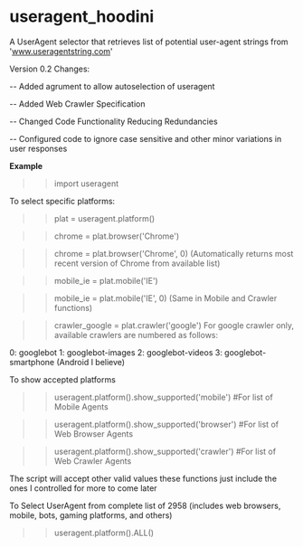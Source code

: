 # useragent_hoodini
A UserAgent selector that retrieves list of potential user-agent strings from 'www.useragentstring.com'

Version 0.2 Changes:

  -- Added agrument to allow autoselection of useragent
  
  -- Added Web Crawler Specification
  
  -- Changed Code Functionality Reducing Redundancies
  
  -- Configured code to ignore case sensitive and other minor variations in user responses


<b>Example</b>

>> import useragent

To select specific platforms:

>> plat = useragent.platform()

>> chrome = plat.browser('Chrome')

>> chrome = plat.browser('Chrome', 0) (Automatically returns most recent version of Chrome from available list)

>> mobile_ie = plat.mobile('IE')

>> mobile_ie = plat.mobile('IE', 0) (Same in Mobile and Crawler functions)

>> crawler_google = plat.crawler('google') 
For google crawler only, available crawlers are numbered as follows:

  0: googlebot
  1: googlebot-images
  2: googlebot-videos
  3: googlebot-smartphone (Android I believe)

To show accepted platforms

>> useragent.platform().show_supported('mobile') #For list of Mobile Agents

>> useragent.platform().show_supported('browser') #For list of Web Browser Agents

>> useragent.platform().show_supported('crawler') #For list of Web Crawler Agents

The script will accept other valid values these functions just include the ones I controlled for more to come later

To Select UserAgent from complete list of 2958 (includes web browsers, mobile, bots, gaming platforms, and others)

>> useragent.platform().ALL()

